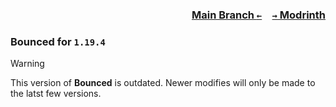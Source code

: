 ### <p align=right>[Main Branch `←`](https://github.com/KessokuTeaTime/Bounced)&emsp;[`→` Modrinth](https://modrinth.com/mod/bounced)</p>

### Bounced for `1.19.4`

> [!WARNING]
> This version of **Bounced** is outdated. Newer modifies will only be made to the latst few versions.
